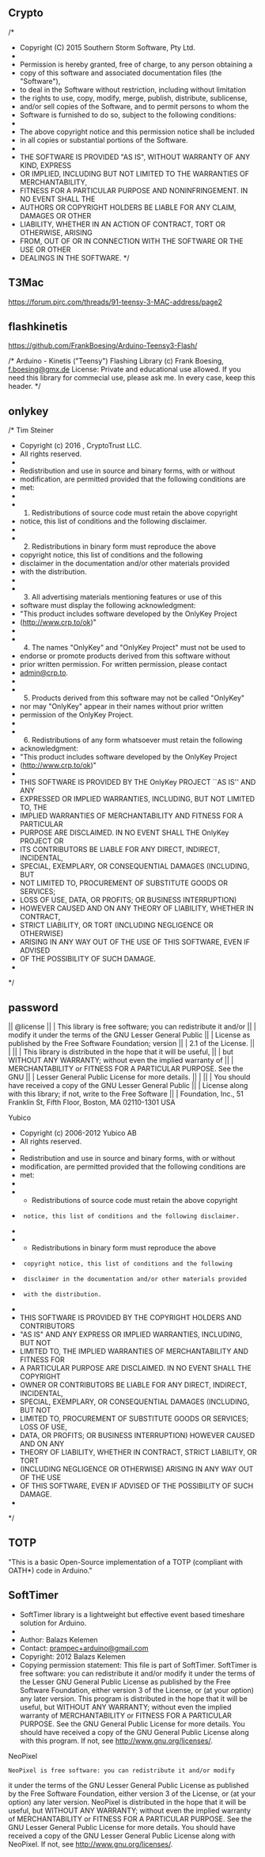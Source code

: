 ## Crypto

/*
 * Copyright (C) 2015 Southern Storm Software, Pty Ltd.
 *
 * Permission is hereby granted, free of charge, to any person obtaining a
 * copy of this software and associated documentation files (the "Software"),
 * to deal in the Software without restriction, including without limitation
 * the rights to use, copy, modify, merge, publish, distribute, sublicense,
 * and/or sell copies of the Software, and to permit persons to whom the
 * Software is furnished to do so, subject to the following conditions:
 *
 * The above copyright notice and this permission notice shall be included
 * in all copies or substantial portions of the Software.
 *
 * THE SOFTWARE IS PROVIDED "AS IS", WITHOUT WARRANTY OF ANY KIND, EXPRESS
 * OR IMPLIED, INCLUDING BUT NOT LIMITED TO THE WARRANTIES OF MERCHANTABILITY,
 * FITNESS FOR A PARTICULAR PURPOSE AND NONINFRINGEMENT. IN NO EVENT SHALL THE
 * AUTHORS OR COPYRIGHT HOLDERS BE LIABLE FOR ANY CLAIM, DAMAGES OR OTHER
 * LIABILITY, WHETHER IN AN ACTION OF CONTRACT, TORT OR OTHERWISE, ARISING
 * FROM, OUT OF OR IN CONNECTION WITH THE SOFTWARE OR THE USE OR OTHER
 * DEALINGS IN THE SOFTWARE.
 */
 
 ## T3Mac
 https://forum.pjrc.com/threads/91-teensy-3-MAC-address/page2
 
 ## flashkinetis 
 https://github.com/FrankBoesing/Arduino-Teensy3-Flash/
 
 /*
	Arduino - Kinetis ("Teensy") Flashing Library
	(c) Frank Boesing, f.boesing@gmx.de
	License:
	Private and educational use allowed.
	If you need this library for commecial use, please
	ask me.
	In every case, keep this header.
*/

## onlykey

/* Tim Steiner
 * Copyright (c) 2016 , CryptoTrust LLC.
 * All rights reserved.
 *
 * Redistribution and use in source and binary forms, with or without
 * modification, are permitted provided that the following conditions are
 * met:
 *
 * 1. Redistributions of source code must retain the above copyright
 *    notice, this list of conditions and the following disclaimer.
 *
 * 2. Redistributions in binary form must reproduce the above
 *    copyright notice, this list of conditions and the following
 *    disclaimer in the documentation and/or other materials provided
 *    with the distribution.
 *      
 * 3. All advertising materials mentioning features or use of this
 *    software must display the following acknowledgment:
 *    "This product includes software developed by the OnlyKey Project
 *    (http://www.crp.to/ok)"
 *
 * 4. The names "OnlyKey" and "OnlyKey Project" must not be used to
 *    endorse or promote products derived from this software without
 *    prior written permission. For written permission, please contact
 *    admin@crp.to.
 *
 * 5. Products derived from this software may not be called "OnlyKey"
 *    nor may "OnlyKey" appear in their names without prior written
 *    permission of the OnlyKey Project.
 *
 * 6. Redistributions of any form whatsoever must retain the following
 *    acknowledgment:
 *    "This product includes software developed by the OnlyKey Project
 *    (http://www.crp.to/ok)"
 *
 * THIS SOFTWARE IS PROVIDED BY THE OnlyKey PROJECT ``AS IS'' AND ANY
 * EXPRESSED OR IMPLIED WARRANTIES, INCLUDING, BUT NOT LIMITED TO, THE
 * IMPLIED WARRANTIES OF MERCHANTABILITY AND FITNESS FOR A PARTICULAR
 * PURPOSE ARE DISCLAIMED.  IN NO EVENT SHALL THE OnlyKey PROJECT OR
 * ITS CONTRIBUTORS BE LIABLE FOR ANY DIRECT, INDIRECT, INCIDENTAL,
 * SPECIAL, EXEMPLARY, OR CONSEQUENTIAL DAMAGES (INCLUDING, BUT
 * NOT LIMITED TO, PROCUREMENT OF SUBSTITUTE GOODS OR SERVICES;
 * LOSS OF USE, DATA, OR PROFITS; OR BUSINESS INTERRUPTION)
 * HOWEVER CAUSED AND ON ANY THEORY OF LIABILITY, WHETHER IN CONTRACT,
 * STRICT LIABILITY, OR TORT (INCLUDING NEGLIGENCE OR OTHERWISE)
 * ARISING IN ANY WAY OUT OF THE USE OF THIS SOFTWARE, EVEN IF ADVISED
 * OF THE POSSIBILITY OF SUCH DAMAGE.
 *
 */
 
 ## password
 
 || @license
|| | This library is free software; you can redistribute it and/or
|| | modify it under the terms of the GNU Lesser General Public
|| | License as published by the Free Software Foundation; version
|| | 2.1 of the License.
|| |
|| | This library is distributed in the hope that it will be useful,
|| | but WITHOUT ANY WARRANTY; without even the implied warranty of
|| | MERCHANTABILITY or FITNESS FOR A PARTICULAR PURPOSE.  See the GNU
|| | Lesser General Public License for more details.
|| |
|| | You should have received a copy of the GNU Lesser General Public
|| | License along with this library; if not, write to the Free Software
|| | Foundation, Inc., 51 Franklin St, Fifth Floor, Boston, MA  02110-1301  USA


Yubico

* Copyright (c) 2006-2012 Yubico AB
 * All rights reserved.
 *
 * Redistribution and use in source and binary forms, with or without
 * modification, are permitted provided that the following conditions are
 * met:
 *
 *    * Redistributions of source code must retain the above copyright
 *      notice, this list of conditions and the following disclaimer.
 *
 *    * Redistributions in binary form must reproduce the above
 *      copyright notice, this list of conditions and the following
 *      disclaimer in the documentation and/or other materials provided
 *      with the distribution.
 *
 * THIS SOFTWARE IS PROVIDED BY THE COPYRIGHT HOLDERS AND CONTRIBUTORS
 * "AS IS" AND ANY EXPRESS OR IMPLIED WARRANTIES, INCLUDING, BUT NOT
 * LIMITED TO, THE IMPLIED WARRANTIES OF MERCHANTABILITY AND FITNESS FOR
 * A PARTICULAR PURPOSE ARE DISCLAIMED. IN NO EVENT SHALL THE COPYRIGHT
 * OWNER OR CONTRIBUTORS BE LIABLE FOR ANY DIRECT, INDIRECT, INCIDENTAL,
 * SPECIAL, EXEMPLARY, OR CONSEQUENTIAL DAMAGES (INCLUDING, BUT NOT
 * LIMITED TO, PROCUREMENT OF SUBSTITUTE GOODS OR SERVICES; LOSS OF USE,
 * DATA, OR PROFITS; OR BUSINESS INTERRUPTION) HOWEVER CAUSED AND ON ANY
 * THEORY OF LIABILITY, WHETHER IN CONTRACT, STRICT LIABILITY, OR TORT
 * (INCLUDING NEGLIGENCE OR OTHERWISE) ARISING IN ANY WAY OUT OF THE USE
 * OF THIS SOFTWARE, EVEN IF ADVISED OF THE POSSIBILITY OF SUCH DAMAGE.
 *
 */
 
 
 ## TOTP
 "This is a basic Open-Source implementation of a TOTP (compliant with OATH*) code in Arduino."
 
 ## SoftTimer
 
 * SoftTimer library is a lightweight but effective event based timeshare solution for Arduino.
 *
 * Author: Balazs Kelemen
 * Contact: prampec+arduino@gmail.com
 * Copyright: 2012 Balazs Kelemen
 * Copying permission statement:
    This file is part of SoftTimer.
    SoftTimer is free software: you can redistribute it and/or modify
    it under the terms of the Lesser GNU General Public License as published by
    the Free Software Foundation, either version 3 of the License, or
    (at your option) any later version.
    This program is distributed in the hope that it will be useful,
    but WITHOUT ANY WARRANTY; without even the implied warranty of
    MERCHANTABILITY or FITNESS FOR A PARTICULAR PURPOSE.  See the
    GNU General Public License for more details.
    You should have received a copy of the GNU General Public License
    along with this program.  If not, see <http://www.gnu.org/licenses/>.
    
  NeoPixel
  
    NeoPixel is free software: you can redistribute it and/or modify
  it under the terms of the GNU Lesser General Public License as
  published by the Free Software Foundation, either version 3 of
  the License, or (at your option) any later version.
  NeoPixel is distributed in the hope that it will be useful,
  but WITHOUT ANY WARRANTY; without even the implied warranty of
  MERCHANTABILITY or FITNESS FOR A PARTICULAR PURPOSE.  See the
  GNU Lesser General Public License for more details.
  You should have received a copy of the GNU Lesser General Public
  License along with NeoPixel.  If not, see
  <http://www.gnu.org/licenses/>.

